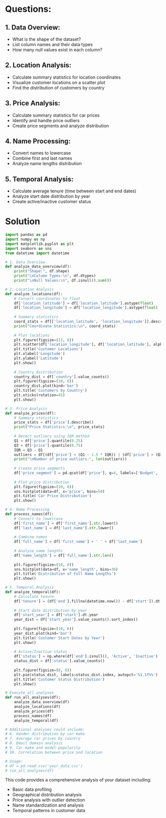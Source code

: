 # Questions:
## 1. Data Overview:
   - What is the shape of the dataset?
   - List column names and their data types
   - How many null values exist in each column?

## 2. Location Analysis:
   - Calculate summary statistics for location coordinates
   - Visualize customer locations on a scatter plot
   - Find the distribution of customers by country

## 3. Price Analysis:
   - Calculate summary statistics for car prices
   - Identify and handle price outliers
   - Create price segments and analyze distribution

## 4. Name Processing:
   - Convert names to lowercase
   - Combine first and last names
   - Analyze name lengths distribution

## 5. Temporal Analysis:
   - Calculate average tenure (time between start and end dates)
   - Analyze start date distribution by year
   - Create active/inactive customer status

# Solution
```python
import pandas as pd
import numpy as np
import matplotlib.pyplot as plt
import seaborn as sns
from datetime import datetime

# 1. Data Overview
def analyze_data_overview(df):
    print("Shape:", df.shape)
    print("\nColumn Types:\n", df.dtypes)
    print("\nNull Values:\n", df.isnull().sum())

# 2. Location Analysis
def analyze_locations(df):
    # Convert coordinates to float
    df['location_latitude'] = df['location_latitude'].astype(float)
    df['location_longitude'] = df['location_longitude'].astype(float)
    
    # Summary statistics
    coord_stats = df[['location_latitude', 'location_longitude']].describe()
    print("Coordinate Statistics:\n", coord_stats)
    
    # Plot locations
    plt.figure(figsize=(12, 8))
    plt.scatter(df['location_longitude'], df['location_latitude'], alpha=0.5)
    plt.title('Customer Locations')
    plt.xlabel('Longitude')
    plt.ylabel('Latitude')
    plt.show()
    
    # Country distribution
    country_dist = df['country'].value_counts()
    plt.figure(figsize=(10, 6))
    country_dist.plot(kind='bar')
    plt.title('Customers by Country')
    plt.xticks(rotation=45)
    plt.show()

# 3. Price Analysis
def analyze_prices(df):
    # Summary statistics
    price_stats = df['price'].describe()
    print("Price Statistics:\n", price_stats)
    
    # Detect outliers using IQR method
    Q1 = df['price'].quantile(0.25)
    Q3 = df['price'].quantile(0.75)
    IQR = Q3 - Q1
    outliers = df[(df['price'] < (Q1 - 1.5 * IQR)) | (df['price'] > (Q3 + 1.5 * IQR))]
    print("\nNumber of price outliers:", len(outliers))
    
    # Create price segments
    df['price_segment'] = pd.qcut(df['price'], q=4, labels=['Budget', 'Mid-range', 'Premium', 'Luxury'])
    
    # Plot price distribution
    plt.figure(figsize=(10, 6))
    sns.histplot(data=df, x='price', bins=50)
    plt.title('Car Price Distribution')
    plt.show()

# 4. Name Processing
def process_names(df):
    # Convert to lowercase
    df['first_name'] = df['first_name'].str.lower()
    df['last_name'] = df['last_name'].str.lower()
    
    # Combine names
    df['full_name'] = df['first_name'] + ' ' + df['last_name']
    
    # Analyze name lengths
    df['name_length'] = df['full_name'].str.len()
    
    plt.figure(figsize=(10, 6))
    sns.histplot(data=df, x='name_length', bins=30)
    plt.title('Distribution of Full Name Lengths')
    plt.show()

# 5. Temporal Analysis
def analyze_temporal(df):
    # Calculate tenure
    df['tenure'] = (df['end'].fillna(datetime.now()) - df['start']).dt.days
    
    # Start date distribution by year
    df['start_year'] = df['start'].dt.year
    year_dist = df['start_year'].value_counts().sort_index()
    
    plt.figure(figsize=(10, 6))
    year_dist.plot(kind='bar')
    plt.title('Customer Start Dates by Year')
    plt.show()
    
    # Active/Inactive status
    df['status'] = np.where(df['end'].isnull(), 'Active', 'Inactive')
    status_dist = df['status'].value_counts()
    
    plt.figure(figsize=(8, 8))
    plt.pie(status_dist, labels=status_dist.index, autopct='%1.1f%%')
    plt.title('Customer Status Distribution')
    plt.show()

# Execute all analyses
def run_all_analyses(df):
    analyze_data_overview(df)
    analyze_locations(df)
    analyze_prices(df)
    process_names(df)
    analyze_temporal(df)

# Additional analyses could include:
# 6. Gender distribution by car make
# 7. Average car prices by country
# 8. Email domain analysis
# 9. Car make and model popularity
# 10. Correlation between price and location

# Usage:
# df = pd.read_csv('your_data.csv')
# run_all_analyses(df)
```

This code provides a comprehensive analysis of your dataset including:
- Basic data profiling
- Geographical distribution analysis
- Price analysis with outlier detection
- Name standardization and analysis
- Temporal patterns in customer data